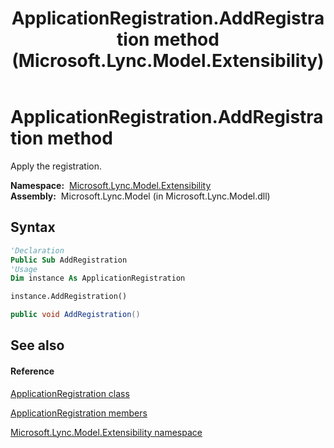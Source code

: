 ﻿---
title: ApplicationRegistration.AddRegistration method  (Microsoft.Lync.Model.Extensibility)
TOCTitle: 'AddRegistration method '
ms:assetid: M:Microsoft.Lync.Model.Extensibility.ApplicationRegistration.AddRegistration_DI_3_UC_OCS14MrefLyncWPF
ms:mtpsurl: https://msdn.microsoft.com/en-us/library/microsoft.lync.model.extensibility.applicationregistration.addregistration_di_3_uc_ocs14mreflyncwpf(v=office.15)
ms:contentKeyID: 48597536
ms.date: 07/28/2014
mtps_version: v=office.15
f1_keywords:
- Microsoft.Lync.Model.Extensibility.ApplicationRegistration.AddRegistration
dev_langs:
- CSharp
- JScript
- VB
- other
---

# ApplicationRegistration.AddRegistration method

Apply the registration.

**Namespace:**  [Microsoft.Lync.Model.Extensibility](microsoft-lync-model-extensibility-namespace_2.md)  
**Assembly:**  Microsoft.Lync.Model (in Microsoft.Lync.Model.dll)

## Syntax

``` vb
'Declaration
Public Sub AddRegistration
'Usage
Dim instance As ApplicationRegistration

instance.AddRegistration()
```

``` csharp
public void AddRegistration()
```

## See also

#### Reference

[ApplicationRegistration class](applicationregistration-class-microsoft-lync-model-extensibility_2.md)

[ApplicationRegistration members](applicationregistration-members-microsoft-lync-model-extensibility_2.md)

[Microsoft.Lync.Model.Extensibility namespace](microsoft-lync-model-extensibility-namespace_2.md)

